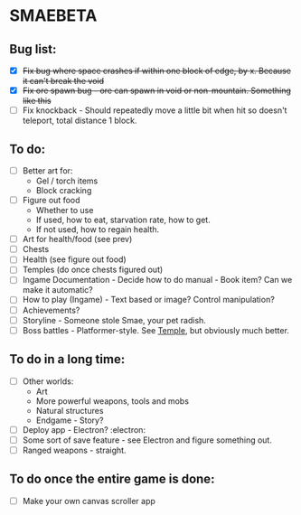 # SMAEBETA

## Bug list:
- [x] ~~Fix bug where space crashes if within one block of edge, by x. Because it can't break the void~~ 
- [x] ~~Fix ore spawn bug - ore can spawn in void or non-mountain. Something like this~~
- [ ] Fix knockback - Should repeatedly move a little bit when hit so doesn't teleport, total distance 1 block. 

## To do:
- [ ] Better art for:
  * Gel / torch items
  * Block cracking
- [ ] Figure out food
  * Whether to use
  * If used, how to eat, starvation rate, how to get.
  * If not used, how to regain health.
- [ ] Art for health/food (see prev)
- [ ] Chests
- [ ] Health (see figure out food)
- [ ] Temples (do once chests figured out)
- [ ] Ingame Documentation - Decide how to do manual - Book item? Can we make it automatic?
- [ ] How to play (Ingame) - Text based or image? Control manipulation? 
- [ ] Achievements?
- [ ] Storyline - Someone stole Smae, your pet radish. 
- [ ] Boss battles - Platformer-style. See [Temple](https://theostestrpg.surge.sh/temple.html), but obviously much better. 

## To do in a long time:
- [ ] Other worlds:
  - Art
  - More powerful weapons, tools and mobs
  - Natural structures
  - Endgame - Story?
- [ ] Deploy app - Electron? :electron:
- [ ] Some sort of save feature - see Electron and figure something out.
- [ ] Ranged weapons - straight. 

## To do once the entire game is done:
- [ ] Make your own canvas scroller app
